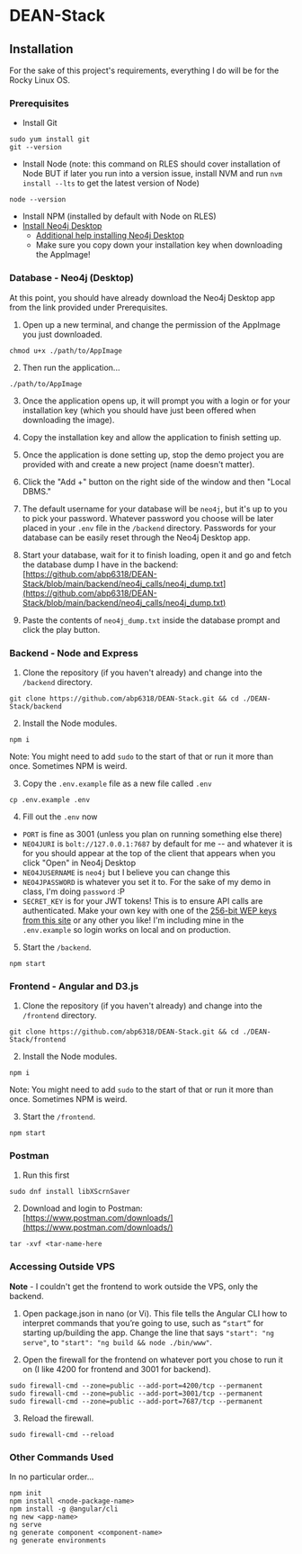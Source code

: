 # DEAN-Stack

## Installation

For the sake of this project's requirements, everything I do will be for the Rocky Linux OS.

### Prerequisites
- Install Git
```
sudo yum install git
git --version
```
- Install Node (note: this command on RLES should cover installation of Node BUT if later you run into a version issue, install NVM and run `nvm install --lts` to get the latest version of Node)
```
node --version
```
- Install NPM (installed by default with Node on RLES)
- [Install Neo4j Desktop](https://neo4j.com/download-center/#desktop)
  - [Additional help installing Neo4j Desktop](https://neo4j.com/docs/desktop-manual/current/installation/download-installation/)
  - Make sure you copy down your installation key when downloading the AppImage!

### Database - Neo4j (Desktop)
At this point, you should have already download the Neo4j Desktop app from the link provided under Prerequisites. 

1. Open up a new terminal, and change the permission of the AppImage you just downloaded.
```
chmod u+x ./path/to/AppImage
```

2. Then run the application...
```
./path/to/AppImage
```

3. Once the application opens up, it will prompt you with a login or for your installation key (which you should have just been offered when downloading the image).

4. Copy the installation key and allow the application to finish setting up.

5. Once the application is done setting up, stop the demo project you are provided with and create a new project (name doesn't matter).

6. Click the "Add +" button on the right side of the window and then "Local DBMS."

7. The default username for your database will be `neo4j`, but it's up to you to pick your password. Whatever password you choose will be later placed in your `.env` file in the `/backend` directory. Passwords for your database can be easily reset through the Neo4j Desktop app.

8. Start your database, wait for it to finish loading, open it and go and fetch the database dump I have in the backend: [https://github.com/abp6318/DEAN-Stack/blob/main/backend/neo4j_calls/neo4j_dump.txt](https://github.com/abp6318/DEAN-Stack/blob/main/backend/neo4j_calls/neo4j_dump.txt)

9. Paste the contents of `neo4j_dump.txt` inside the database prompt and click the play button.


### Backend - Node and Express
1. Clone the repository (if you haven't already) and change into the `/backend` directory.
```
git clone https://github.com/abp6318/DEAN-Stack.git && cd ./DEAN-Stack/backend
```

2. Install the Node modules.
```
npm i
```
Note: You might need to add `sudo` to the start of that or run it more than once. Sometimes NPM is weird.

3. Copy the `.env.example` file as a new file called `.env`
```
cp .env.example .env
```

4. Fill out the `.env` now
  - `PORT` is fine as 3001 (unless you plan on running something else there)
  - `NEO4JURI` is `bolt://127.0.0.1:7687` by default for me -- and whatever it is for you should appear at the top of the client that appears when you click "Open" in Neo4j Desktop
  - `NEO4JUSERNAME` is `neo4j` but I believe you can change this
  - `NEO4JPASSWORD` is whatever you set it to. For the sake of my demo in class, I'm doing `password` :P
  - `SECRET_KEY` is for your JWT tokens! This is to ensure API calls are authenticated. Make your own key with one of the [256-bit WEP keys from this site](https://randomkeygen.com/) or any other you like! I'm including mine in the `.env.example` so login works on local and on production.

5. Start the `/backend`.
```
npm start
```


### Frontend - Angular and D3.js
1. Clone the repository (if you haven't already) and change into the `/frontend` directory.
```
git clone https://github.com/abp6318/DEAN-Stack.git && cd ./DEAN-Stack/frontend
```

2. Install the Node modules.
```
npm i
```
Note: You might need to add `sudo` to the start of that or run it more than once. Sometimes NPM is weird.

3. Start the `/frontend`.
```
npm start
```


### Postman
1. Run this first
```
sudo dnf install libXScrnSaver
```

2. Download and login to Postman: [https://www.postman.com/downloads/](https://www.postman.com/downloads/)
```
tar -xvf <tar-name-here
```

### Accessing Outside VPS

**Note** - I couldn't get the frontend to work outside the VPS, only the backend.

1. Open package.json in nano (or Vi). This file tells the Angular CLI how to interpret commands that you’re going to use,
such as `“start”` for starting up/building the app. Change the line that says `"start": "ng serve"`, to `"start": "ng build &&
node ./bin/www"`.

2. Open the firewall for the frontend on whatever port you chose to run it on (I like 4200 for frontend and 3001 for backend).
```
sudo firewall-cmd --zone=public --add-port=4200/tcp --permanent
sudo firewall-cmd --zone=public --add-port=3001/tcp --permanent
sudo firewall-cmd --zone=public --add-port=7687/tcp --permanent
```

3. Reload the firewall.
```
sudo firewall-cmd --reload
```


### Other Commands Used
In no particular order...
```
npm init
npm install <node-package-name>
npm install -g @angular/cli
ng new <app-name>
ng serve
ng generate component <component-name>
ng generate environments
```

